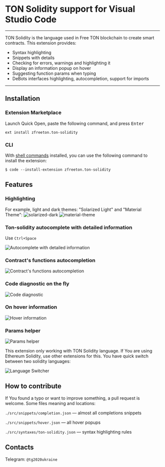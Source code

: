 # TON Solidity support for Visual Studio Code

-----

TON Solidity is the language used in Free TON blockchain to create smart contracts. This extension provides:

* Syntax highlighting
* Snippets with details
* Checking for errors, warnings and highlighting it
* Display an information popup on hover
* Suggesting function params when typing
* DeBots interfaces highlighting, autocompletion, support for imports

-----

## Installation

### Extension Marketplace

Launch Quick Open, paste the following command, and press <kbd>Enter</kbd>

`ext install zfreeton.ton-solidity`

### CLI

With [shell commands](https://code.visualstudio.com/docs/editor/command-line) installed, you can use the following command to install the extension:

`$ code --install-extension zfreeton.ton-solidity`

## Features

### Highlighting

For example, light and dark themes: "Solarized Light" and "Material Theme":
![solarized-dark](assets/solarized-light.png) ![material-theme](assets/material-theme.png)  

### Ton-solidity autocomplete with detailed information

Use ```Ctrl+Space```

![Autocomplete with detailed information](assets/autocomplete-with-detailed-information.gif)

### Contract's functions autocompletion

![Contract's functions autocompletion](assets/contract-functions-autocomplete.gif)

### Code diagnostic on the fly

![Code diagnostic](assets/code-diagnostic.gif)

### On hover information

![Hover information](assets/hover-information.gif)

### Params helper

![Params helper](assets/params-helper.gif)

This extension only working with TON Solidity language. If You are using Ethereum Solidity, use other extensions for this.
You have quick switch between two solidity languages:

![Language Switcher](assets/language-switcher.gif)

## How to contribute

If You found a typo or want to improve something, a pull request is welcome.
Some files meaning and locations:

```./src/snippets/completion.json``` — almost all completions snippets

```./src/snippets/hover.json``` — all hover popups

```./src/syntaxes/ton-solidity.json``` — syntax highlighting rules

## Contacts

Telegram: ```@tg2020ukraine```
